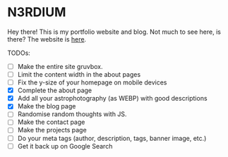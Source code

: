 # N3RDIUM
Hey there! This is my portfolio website and blog. Not much to see here, is there?
The website is [here](https://n3rdium.dev).

TODOs:
- [ ] Make the entire site gruvbox.
- [ ] Limit the content width in the about pages
- [ ] Fix the y-size of your homepage on mobile devices
- [x] Complete the about page
- [x] Add all your astrophotography (as WEBP) with good descriptions
- [x] Make the blog page
- [ ] Randomise random thoughts with JS.
- [ ] Make the contact page
- [ ] Make the projects page
- [ ] Do your meta tags (author, description, tags, banner image, etc.)
- [ ] Get it back up on Google Search
